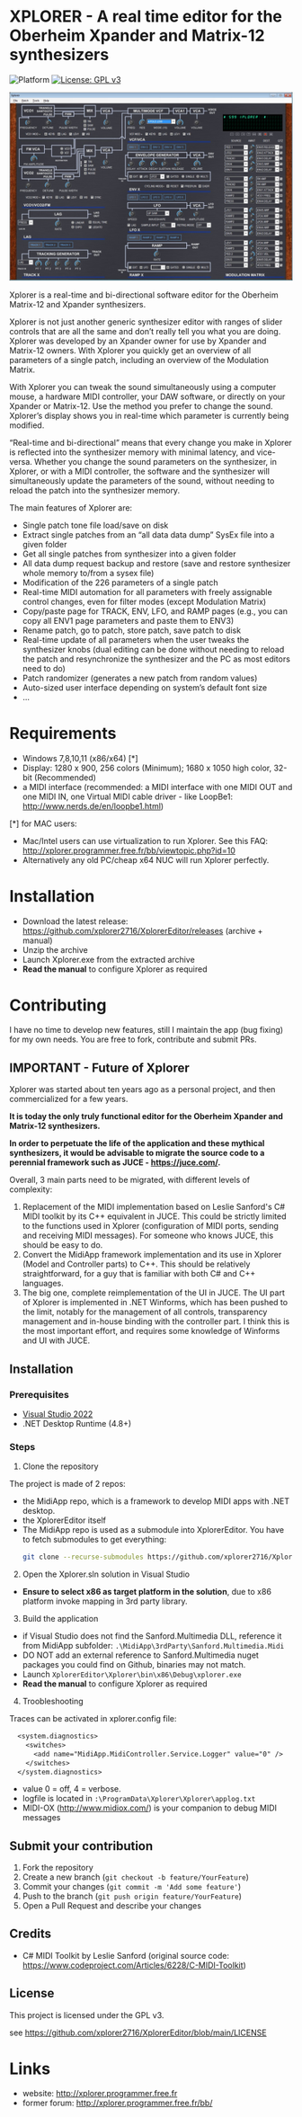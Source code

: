 
# XPLORER - A real time editor for the Oberheim Xpander and Matrix-12 synthesizers

![Platform](https://img.shields.io/badge/platform-.NET-blue)
[![License: GPL v3](https://img.shields.io/badge/License-GPLv3-green.svg)](https://www.gnu.org/licenses/gpl-3.0)

![Xplorer](https://github.com/xplorer2716/XplorerEditor/blob/main/README.XplorerFullScreen.jpg?raw=true)

Xplorer is a real-time and bi-directional software editor for the Oberheim Matrix-12 and Xpander synthesizers.

Xplorer is not just another generic synthesizer editor with ranges of slider controls that are all the same and don’t really tell you what you are doing.
Xplorer was developed by an Xpander owner for use by Xpander and Matrix-12 owners. With Xplorer you quickly get an overview of all parameters of a single patch, including an overview of the Modulation Matrix.

With Xplorer you can tweak the sound simultaneously using a computer mouse, a hardware MIDI controller, your DAW software, or directly on your Xpander or Matrix-12. Use the method you prefer to change the sound. Xplorer’s display shows you in real-time which parameter is currently being modified.

“Real-time and bi-directional” means that every change you make in Xplorer is reflected into the synthesizer memory with minimal latency, and vice-versa. Whether you change the sound parameters on the synthesizer, in Xplorer, or with a MIDI controller, the software and the synthesizer will simultaneously update the parameters of the sound, without needing to reload the patch into the synthesizer memory.

The main features of Xplorer are:

- Single patch tone file load/save on disk
- Extract single patches from an “all data data dump” SysEx file into a given folder
- Get all single patches from synthesizer into a given folder
- All data dump request backup and restore (save and restore synthesizer whole memory to/from a sysex file)
- Modification of the 226 parameters of a single patch
- Real-time MIDI automation for all parameters with freely assignable control changes, even for filter modes (except Modulation Matrix)
- Copy/paste page for TRACK, ENV, LFO, and RAMP pages (e.g., you can copy all ENV1 page parameters and paste them to ENV3)
- Rename patch, go to patch, store patch, save patch to disk
- Real-time update of all parameters when the user tweaks the synthesizer knobs (dual editing can be done without needing to reload the patch and resynchronize the synthesizer and the PC as most editors need to do)
- Patch randomizer (generates a new patch from random values)
- Auto-sized user interface depending on system’s default font size
- ...


# Requirements

- Windows 7,8,10,11 (x86/x64) [*]
- Display: 1280 x 900, 256 colors (Minimum); 1680 x 1050 high color, 32-bit (Recommended)
- a MIDI interface (recommended: a MIDI interface with one MIDI OUT and one MIDI IN, one Virtual MIDI cable driver - like LoopBe1: http://www.nerds.de/en/loopbe1.html)

[*] for MAC users:
- Mac/Intel users can use virtualization to run Xplorer. See this FAQ: http://xplorer.programmer.free.fr/bb/viewtopic.php?id=10
- Alternatively any old PC/cheap x64 NUC will run Xplorer perfectly.


# Installation

- Download the latest release: https://github.com/xplorer2716/XplorerEditor/releases (archive + manual)
- Unzip the archive
- Launch Xplorer.exe from the extracted archive
- **Read the manual** to configure Xplorer as required




# Contributing

I have no time to develop new features, still I maintain the app (bug fixing) for my own needs.
You are free to fork, contribute and submit PRs.

## IMPORTANT - Future of Xplorer

Xplorer was started about ten years ago as a personal project, and then commercialized for a few years.

**It is today the only truly functional editor for the Oberheim Xpander and Matrix-12 synthesizers.**

**In order to perpetuate the life of the application and these mythical synthesizers, it would be advisable to migrate the source code to a perennial framework such as JUCE - https://juce.com/.**

Overall, 3 main parts need to be migrated, with different levels of complexity:
1. Replacement of the MIDI implementation based on Leslie Sanford's C# MIDI toolkit by its C++ equivalent in JUCE. This could be strictly limited to the functions used in Xplorer (configuration of MIDI ports, sending and receiving MIDI messages). For someone who knows JUCE, this should be easy to do.
2. Convert the MidiApp framework implementation and its use in Xplorer (Model and Controller parts) to C++. This should be relatively straightforward, for a guy that is familiar with both C# and C++ languages.
3. The big one, complete reimplementation of the UI in JUCE. The UI part of Xplorer is implemented in .NET Winforms, which has been pushed to the limit, notably for the management of all controls, transparency management and in-house binding with the controller part. I think this is the most important effort, and requires some knowledge of Winforms and UI with JUCE.


## Installation

### Prerequisites

- [Visual Studio 2022](https://visualstudio.microsoft.com/downloads/)
- .NET Desktop Runtime (4.8+)

### Steps

1. Clone the repository

The project is made of 2 repos:
- the MidiApp repo, which is a framework to develop MIDI apps with .NET desktop.
- the XplorerEditor itself
- The MidiApp repo is used as a submodule into XplorerEditor. You have to fetch submodules to get everything:
    ```sh
    git clone --recurse-submodules https://github.com/xplorer2716/XplorerEditor.git
    ```

2. Open the Xplorer.sln solution in Visual Studio
- **Ensure to select x86 as target platform in the solution**, due to x86 platform invoke mapping in 3rd party library.

3. Build the application
- if Visual Studio does not find the Sanford.Multimedia DLL, reference it from MidiApp subfolder:
`.\MidiApp\3rdParty\Sanford.Multimedia.Midi`
- DO NOT add an external reference to Sanford.Multimedia nuget packages you could find on Github, binaries may not match.
- Launch `XplorerEditor\Xplorer\bin\x86\Debug\xplorer.exe`
- **Read the manual** to configure Xplorer as required

4. Troobleshooting

Traces can be activated in xplorer.config file:
```
  <system.diagnostics>
    <switches>
      <add name="MidiApp.MidiController.Service.Logger" value="0" />
    </switches>
  </system.diagnostics>
  ```
  
  - value 0 = off, 4 = verbose.
  - logfile is located in `:\ProgramData\Xplorer\Xplorer\applog.txt`
  - MIDI-OX (http://www.midiox.com/) is your companion to debug MIDI messages
  


## Submit your contribution

1. Fork the repository
2. Create a new branch (`git checkout -b feature/YourFeature`)
3. Commit your changes (`git commit -m 'Add some feature'`)
4. Push to the branch (`git push origin feature/YourFeature`)
5. Open a Pull Request and describe your changes


## Credits

- C# MIDI Toolkit by Leslie Sanford (original source code: https://www.codeproject.com/Articles/6228/C-MIDI-Toolkit)


## License

This project is licensed under the GPL v3.

see https://github.com/xplorer2716/XplorerEditor/blob/main/LICENSE


# Links
- website: http://xplorer.programmer.free.fr
- former forum: http://xplorer.programmer.free.fr/bb/


